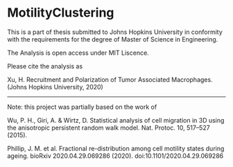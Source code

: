 # MotilityClustering

This is a part of thesis submitted to Johns Hopkins University in conformity with the requirements for the degree of Master of Science in Engineering.

The Analysis is open access under MIT Liscence.

Please cite the analysis as 

Xu, H. Recruitment and Polarization of Tumor Associated Macrophages. (Johns Hopkins University, 2020)

----------------
Note: this project was partially based on the work of 

Wu, P. H., Giri, A. & Wirtz, D. Statistical analysis of cell migration in 3D using the anisotropic persistent random walk model. Nat. Protoc. 10, 517–527 (2015).

Phillip, J. M. et al. Fractional re-distribution among cell motility states during ageing. bioRxiv 2020.04.29.069286 (2020). doi:10.1101/2020.04.29.069286

